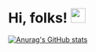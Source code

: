 # Hi, folks! <img src="https://raw.githubusercontent.com/MartinHeinz/MartinHeinz/master/wave.gif" width="30px">


[![Anurag's GitHub stats](https://github-readme-stats.vercel.app/api?username=izabsta)](https://github.com/anuraghazra/github-readme-stats)

